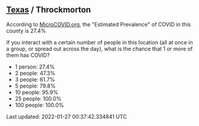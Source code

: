 
## [Texas](/united-states/texas) / Throckmorton

According to [MicroCOVID.org](http://microcovid.org),
the "Estimated Prevalence" of COVID in this county is 27.4%

If you interact with a certain number of people in this location
(all at once in a group, or spread out across the day), what is the chance that
1 or more of them has COVID?

- 1 person: 27.4%
- 2 people: 47.3%
- 3 people: 61.7%
- 5 people: 79.8%
- 10 people: 95.9%
- 25 people: 100.0%
- 100 people: 100.0%

Last updated: 2022-01-27 00:37:42.334841 UTC
